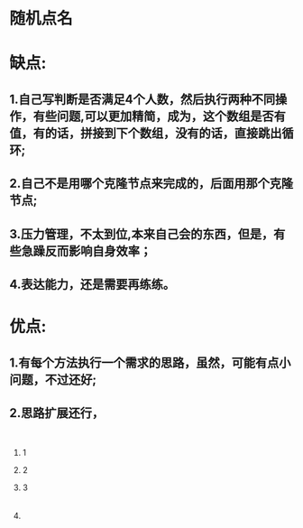 # 随机点名

# 		缺点:

##   			1.自己写判断是否满足4个人数，然后执行两种不同操作，有些问题,可以更加精简，成为，这个数组是否有值，有的话，拼接到下个数组，没有的话，直接跳出循环;

## 			  2.自己不是用哪个克隆节点来完成的，后面用那个克隆节点;

## 			  3.压力管理，不太到位,本来自己会的东西，但是，有些急躁反而影响自身效率；

## 4.表达能力，还是需要再练练。

# 	   优点:

## 			  1.有每个方法执行一个需求的思路，虽然，可能有点小问题，不过还好;

## 			  2.思路扩展还行，

​	

1. 1

2. 2

3. 3

4. ###### 